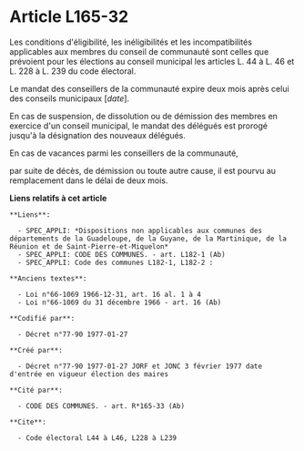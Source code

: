 # Article L165-32

Les conditions d'éligibilité, les inéligibilités et les incompatibilités applicables aux membres du conseil de communauté
sont celles que prévoient pour les élections au conseil municipal les articles L. 44 à L. 46 et L. 228 à L. 239 du code
électoral. 

Le mandat des conseillers de la communauté expire deux mois après celui des conseils municipaux [*date*]. 

En cas de suspension, de dissolution ou de démission des membres en exercice d'un conseil municipal, le mandat des délégués
est prorogé jusqu'à la désignation des nouveaux délégués. 

En cas de vacances parmi les conseillers de la communauté,

par suite de décès, de démission ou toute autre cause, il est pourvu au remplacement dans le délai de deux mois.

**Liens relatifs à cet article**

	**Liens**:

	  - SPEC_APPLI: *Dispositions non applicables aux communes des départements de la Guadeloupe, de la Guyane, de la Martinique, de la Réunion et de Saint-Pierre-et-Miquelon*
	  - SPEC_APPLI: CODE DES COMMUNES. - art. L182-1 (Ab)
	  - SPEC_APPLI: Code des communes L182-1, L182-2 :

	**Anciens textes**:

	  - Loi n°66-1069 1966-12-31, art. 16 al. 1 à 4
	  - Loi n°66-1069 du 31 décembre 1966 - art. 16 (Ab)

	**Codifié par**:

	  - Décret n°77-90 1977-01-27

	**Créé par**:

	  - Décret n°77-90 1977-01-27 JORF et JONC 3 février 1977 date d'entrée en vigueur élection des maires

	**Cité par**:

	  - CODE DES COMMUNES. - art. R*165-33 (Ab)

	**Cite**:

	  - Code électoral L44 à L46, L228 à L239
